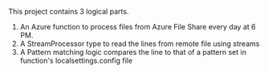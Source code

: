 This project contains 3 logical parts.
1. An Azure function to process files from Azure File Share every day at 6 PM. 
2. A StreamProcessor type to read the lines from remote file using streams
3. A Pattern matching logic compares the line to that of a pattern set in function's localsettings.config file
